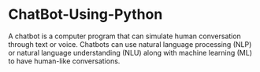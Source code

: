 # ChatBot-Using-Python
A chatbot is a computer program that can simulate human conversation through text or voice. Chatbots can use natural language processing (NLP) or natural language understanding (NLU) along with machine learning (ML) to have human-like conversations. 
